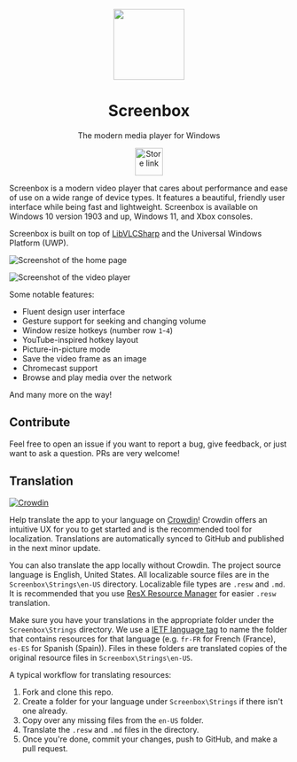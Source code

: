 <p align="center">
  <img width="128" align="center" src="https://user-images.githubusercontent.com/31434093/157200320-19a6a26e-c466-4d62-baae-6e2ff9fa4593.png">
</p>
<h1 align="center">
  Screenbox
</h1>
<p align="center">
  The modern media player for Windows
</p>
<p align="center">
  <a href='//www.microsoft.com/store/apps/9NTSNMSVCB5L?cid=storebadge&ocid=badge'>
    <picture>
      <source media="(prefers-color-scheme: dark)" srcset="https://get.microsoft.com/images/en-us%20light.svg">
      <source media="(prefers-color-scheme: light)" srcset="https://get.microsoft.com/images/en-us%20dark.svg">
      <img alt="Store link" src="https://get.microsoft.com/images/en-us%20dark.svg" height="50px">
    </picture>
  </a>
</p>

Screenbox is a modern video player that cares about performance and ease of use on a wide range of device types. It features a beautiful, friendly user interface while being fast and lightweight. Screenbox is available on Windows 10 version 1903 and up, Windows 11, and Xbox consoles.

Screenbox is built on top of [LibVLCSharp](https://github.com/videolan/libvlcsharp) and the Universal Windows Platform (UWP).

![Screenshot of the home page](https://user-images.githubusercontent.com/31434093/226089502-0b82157d-8e48-408c-b501-6b6c17b8a584.png)

![Screenshot of the video player](https://user-images.githubusercontent.com/31434093/226089522-fc02208d-a7b5-4821-bb74-f48f79e9c813.png)

Some notable features:

- Fluent design user interface
- Gesture support for seeking and changing volume
- Window resize hotkeys (number row `1`-`4`)
- YouTube-inspired hotkey layout
- Picture-in-picture mode
- Save the video frame as an image
- Chromecast support
- Browse and play media over the network

And many more on the way!

## Contribute

Feel free to open an issue if you want to report a bug, give feedback, or just want to ask a question. PRs are very welcome!

## Translation

[![Crowdin](https://badges.crowdin.net/screenbox/localized.svg)](https://crowdin.com/project/screenbox)

Help translate the app to your language on [Crowdin](https://crowdin.com/project/screenbox)! Crowdin offers an intuitive UX for you to get started and is the recommended tool for localization. Translations are automatically synced to GitHub and published in the next minor update.

You can also translate the app locally without Crowdin. The project source language is English, United States. All localizable source files are in the `Screenbox\Strings\en-US` directory. Localizable file types are `.resw` and `.md`. It is recommended that you use [ResX Resource Manager](https://github.com/dotnet/ResXResourceManager) for easier `.resw` translation.

Make sure you have your translations in the appropriate folder under the `Screenbox\Strings` directory. We use a [IETF language tag](https://www.venea.net/web/culture_code) to name the folder that contains resources for that language (e.g. `fr-FR` for French (France), `es-ES` for Spanish (Spain)). Files in these folders are translated copies of the original resource files in `Screenbox\Strings\en-US`.

A typical workflow for translating resources:

1. Fork and clone this repo.
1. Create a folder for your language under `Screenbox\Strings` if there isn't one already.
1. Copy over any missing files from the `en-US` folder. 
1. Translate the `.resw` and `.md` files in the directory.
1. Once you're done, commit your changes, push to GitHub, and make a pull request.
